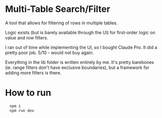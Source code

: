 # Multi-Table Search/Filter

A tool that allows for filtering of rows in multiple tables.

Logic exists (but is barely available through the UI) for first-order logic on value and row filters.

I ran out of time while implementing the UI, so I bought Claude Pro.
It did a pretty poor job. 5/10 - would not buy again.

Everything in the lib folder is written entirely by me.
It's pretty barebones (ie. range filters don't have exclusive boundaries), but a framework for adding more filters is there.

# How to run
```bash
  npm i
  npm run dev
```